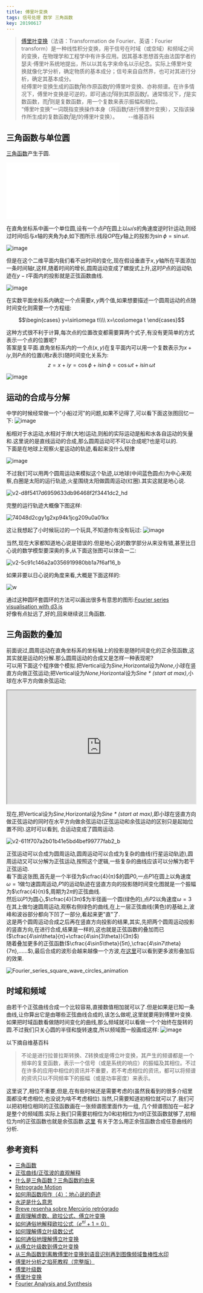 ```yaml
---
title: 傅里叶变换
tags: 信号处理 数学 三角函数
key: 20190617
---
```

> [傅里叶变换](https://zh.wikipedia.org/zh-cn/%E5%82%85%E9%87%8C%E5%8F%B6%E5%8F%98%E6%8D%A2)（法语：Transformation de Fourier、英语：Fourier transform）是一种线性积分变换，用于信号在时域（或空域）和频域之间的变换，在物理学和工程学中有许多应用。因其基本思想首先由法国学者约瑟夫·傅里叶系统地提出，所以以其名字来命名以示纪念。实际上傅里叶变换就像化学分析，确定物质的基本成分；信号来自自然界，也可对其进行分析，确定其基本成分。   
>经傅里叶变换生成的函数$\hat{f}$称作原函数$f$的傅里叶变换、亦称频谱。在许多情况下，傅里叶变换是可逆的，即可通过$\hat{f}$得到其原函数$f$。通常情况下，$f$是实数函数，而$\hat{f}$则是复数函数，用一个复数来表示振幅和相位。  
>“傅里叶变换”一词既指变换操作本身（将函数$f$进行傅里叶变换），又指该操作所生成的复数函数$\hat{f}$是$f$的傅里叶变换）。
&nbsp;&nbsp;&nbsp;&nbsp;&nbsp; --维基百科

## 三角函数与单位圆
[三角函数](https://zh.wikipedia.org/zh-cn/%E4%B8%89%E8%A7%92%E5%87%BD%E6%95%B0)产生于圆.
<iframe src="//player.bilibili.com/player.html?aid=50592047&cid=88572969&page=1" scrolling="no" border="0" frameborder="no" framespacing="0" allowfullscreen="true"> </iframe>

在直角坐标系中画一个单位圆,设有一个点$P$在圆上以$\omega/s$的角速度逆时针运动,则经过时间$t$后与$x$轴的夹角为$\phi$,如下图所示.线段$OP$在$y$轴上的投影为$\sin\phi=\sin{\omega t}$.   

![image](https://user-images.githubusercontent.com/9245002/59480413-1aa70180-8e93-11e9-8435-7184305cd3f8.png)

但是在这个二维平面内我们看不出时间的变化,现在假设垂直于$x,y$轴所在平面添加一条时间轴$t$,这样,随着时间的增长,圆周运动变成了螺旋式上升,这时$P$点的运动轨迹在$y-
t$平面内的投影就是正弦函数曲线.

![image](https://user-images.githubusercontent.com/9245002/59663089-dbedb000-91e0-11e9-8b6b-072bbf83c66b.png)

在实数平面坐标系内确定一个点需要$x,y$两个值,如果想要描述一个圆周运动的点随时间变化则需要一个方程组:

$$\begin{cases}
    y=\sin\omega t\\\\
    x=\cos\omega t
\end{cases}$$   

这种方式很不利于计算,每次点的位置改变都需要算两个式子,有没有更简单的方式表示一个点的位置呢?   
答案是复平面.直角坐标系内的一个点($x,y$)在复平面内可以用一个复数表示为$x+iy$,则$P$点的位置(用$z$表示)随时间变化关系为:
$$z=x+iy=\cos\phi+i\sin\phi=\cos{\omega t}+i\sin{\omega t}$$

![image](https://upload.wikimedia.org/wikipedia/commons/a/a5/ComplexSinInATimeAxe.gif)

## 运动的合成与分解
中学的时候经常做一个"小船过河"的问题,如果不记得了,可以看下面这张图回忆一下:
![image](https://user-images.githubusercontent.com/9245002/59681711-22560580-9207-11e9-9e9b-c5bb183aa0b1.png)

船相对于水运动,水相对于岸(大地)运动,则船的实际运动是船和水各自运动的矢量和.这里说的是直线运动的合成,那么圆周运动可不可以合成呢?也是可以的.   
下面是在地球上观察火星运动的轨迹,看起来没什么规律

![image](https://user-images.githubusercontent.com/9245002/59741555-e0c46980-929d-11e9-9f8a-8175a1ac9c4a.png)

不过我们可以用两个圆周运动来模拟这个轨迹,以地球(中间蓝色圆点)为中心来观察,白圈是太阳的运行轨迹,火星围绕太阳做圆周运动(红圈).其实这就是地心说.

![v2-d8f5417d6959633db96468f2f3441dc2_hd](https://user-images.githubusercontent.com/9245002/59741610-0c475400-929e-11e9-9338-8941364dd2dd.gif)


完整的运行轨迹大概像下图这样:

![74048d2cgy1g2xp94k1jcg209u0a01kx](https://user-images.githubusercontent.com/9245002/59741644-25500500-929e-11e9-8595-6dfbf8d9e9b9.gif)

这让我想起了小时候玩过的一个玩具,不知道你有没有玩过:
![image](https://user-images.githubusercontent.com/9245002/59741678-40bb1000-929e-11e9-9184-8fa1501d0c86.png)

当然,现在大家都知道地心说是错误的.但是地心说的数学部分从来没有错,甚至比日心说的数学模型要深奥的多,从下面这张图可以体会一二:

![v2-5c91c146a2a0356919980bb1a7f6af16_b](https://user-images.githubusercontent.com/9245002/59741740-719b4500-929e-11e9-899b-b01693d7a85f.gif)


如果非要以日心说的角度来看,大概是下面这样的:

![w](https://user-images.githubusercontent.com/9245002/59732972-d2b32080-927e-11e9-9a26-945f8f431684.gif)

通过这种圆环套圆环的方法可以画出很多有意思的图形:[Fourier series visualisation with d3.js](https://bl.ocks.org/jinroh/7524988)   
好像有点扯远了,好的,回来继续说三角函数.

## 三角函数的叠加
前面说过,圆周运动在直角坐标系的坐标轴上的投影是随时间变化的正余弦函数,这其实就是运动的分解.那么圆周运动的合成又是怎样一种表现呢?   
可以用下面这个程序做个模拟.把Vertical设为*Sine*,Horizontal设为*None*,小球在竖直方向做正弦运动;把Vertical设为*None*,Horizontal设为*Sine \* (start at max)*,小球在水平方向做余弦运动;
<iframe style="width: 500px; height: 300px;" src="https://jsfiddle.net/nfeZF/64/embedded/result/" width="320" height="240"></iframe>

现在,把Vertical设为*Sine*,Horizontal设为*Sine \* (start at max)*,即小球在竖直方向做正弦运动的同时在水平方向做余弦运动(正弦运动和余弦运动的区别只是起始位置不同).这时可以看到,
合运动变成了圆周运动.

![v2-611f707a2b01b41e5bd4bef99777fab2_b](https://user-images.githubusercontent.com/9245002/59741803-a4453d80-929e-11e9-81d3-a6cfd629d6e1.gif)

正弦运动可以合成为圆周运动,圆周运动可以合成为复杂的曲线(行星运动轨迹),圆周运动又可以分解为正弦运动,按照这个逻辑,一些复杂的曲线应该可以分解为若干正弦运动.   
看下面这张图,首先是一个半径为$\cfrac{4}{π}$的圆$P0$,一点$P1$在圆上以角速度$\omega=1$做匀速圆周运动,$P1$的运动轨迹在竖直方向的投影随时间变化图就是一个振幅为$\cfrac{4}{π}$,周期为$2π$的正弦曲线.   
然后以$P1$为圆心,$\cfrac{4}{3π}$为半径画一个圆(绿色的),点$P2$以角速度$\omega=3$在其上做匀速圆周运动,观察右侧绿色的曲线,在上一层正弦曲线(黄色)的基础上,波峰和波谷部分都向下凹了一部分,看起来更"直"了.   
这是两个圆周运动合成之后再在竖直方向投影的结果,其实,先把两个圆周运动投影的竖直方向,在进行合成,结果是一样的,这也就是正弦函数的叠加而已($\cfrac{4\sin\theta}{π}+\cfrac{4\sin{3\theta}}{3π}$)   
随着叠加更多的正弦函数($\cfrac{4\sin5\theta}{5π},\cfrac{4\sin7\theta}{7π},……$),最后合成的波形会越来越像一个方波,在[这里](https://bl.ocks.org/jinroh/7524988)可以看到更多波形叠加后的效果.

![Fourier_series_square_wave_circles_animation](https://user-images.githubusercontent.com/9245002/59741819-b2935980-929e-11e9-92a5-3539e4dcdf0f.gif)

## 时域和频域

由若干个正弦曲线合成一个比较容易,直接数值相加就可以了.但是如果是已知一条曲线,让你算出它是由哪些正弦曲线合成的,该怎么做呢,这里就要用到傅里叶变换.   
如果把时域函数看做随时间变化的曲线,那么频域就可以看做一个个始终在旋转的圆.不过我们只关心圆的半径和旋转速度,所以频域图一般画成这样:
![image](https://user-images.githubusercontent.com/9245002/59753866-9a7c0400-92b7-11e9-883b-973d472038ab.png)

以下摘自维基百科
>不论是进行拉普拉斯转换、Z转换或是傅立叶变换，其产生的频谱都是一个频率的复变函数，表示一个信号（或是系统的响应）的振幅及其相位。不过在许多的应用中相位的资讯并不重要，若不考虑相位的资讯，都可以将频谱的资讯只以不同频率下的振幅（或是功率密度）来表示。

这里说了,相位不重要,但是,在有些时候还是需要考虑的(虽然我看到的很多介绍里面都没考虑相位,也没说为啥不考虑相位).当然,只需要知道初相位就可以了.我们可以把初相位相同的正弦函数画在一张频谱图里面作为一组,
几个频谱图加在一起才是整个的频域图.实际上我们只需要初相位为$0$和初相位为$π$的正弦函数就够了,初相位为$π$的正弦函数也就是余弦函数.[这里](https://www.matongxue.com/madocs/619.html)
有关于怎么用正余弦函数合成任意曲线的分析.

## 参考资料
* [三角函数](https://zh.wikipedia.org/zh-cn/%E4%B8%89%E8%A7%92%E5%87%BD%E6%95%B0)
* [正弦曲线/正弦波的直观解释](https://zhuanlan.zhihu.com/p/45761661)
* [什么是三角函数？三角函数的由来](https://www.bilibili.com/video/av50592047/)
* [Retrograde Motion](http://cseligman.com/text/sky/retrograde.htm)
* [如何用函数闯作（4）：地心说的奇迹](https://zhuanlan.zhihu.com/p/20430974)
* [水逆是什么意思](http://liangzi.me/?p=2762)
* [Breve resenha sobre Mercúrio retrógrado](https://cnastrologia.org.br/resenha-sobre-mercurio-retrogrado-by-miguel-etchepare/)
* [直观理解虚数、欧拉公式、傅立叶变换](http://www.luolei.info/2018/08/02/complex/)
* [如何通俗地解释欧拉公式（$e^{πi}+1=0$）](https://www.matongxue.com/madocs/8.html)
* [如何理解傅立叶级数公式](https://www.matongxue.com/madocs/619.html)
* [如何通俗地理解傅立叶变换](https://www.matongxue.com/madocs/473.html)
* [从傅立叶级数到傅立叶变换](https://www.matongxue.com/madocs/712/)
* [从三角函数到离散傅里叶变换到语音识别再到图像频域鲁棒性水印](https://bbs.ichunqiu.com/thread-23801-1-1.html)
* [傅里叶分析之掐死教程（完整版）](https://zhuanlan.zhihu.com/p/19763358)
* [傅里叶级数](https://zh.wikipedia.org/zh-cn/%E5%82%85%E9%87%8C%E5%8F%B6%E7%BA%A7%E6%95%B0)
* [傅里叶变换](https://zh.wikipedia.org/zh-cn/%E5%82%85%E9%87%8C%E5%8F%B6%E5%8F%98%E6%8D%A2)
* [Fourier Analysis and Synthesis](http://www8.tfe.umu.se/courses/systemteknik/Media_signal_processing/04/material/2-fourier-wavelets-hmm-svm.pdf)